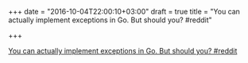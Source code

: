 +++
date = "2016-10-04T22:00:10+03:00"
draft = true
title = "You can actually implement exceptions in Go. But should you?  #reddit"

+++

<p><a href="https://t.co/WbOTUtwumd">You can actually implement exceptions in Go. But should you?  #reddit</a></p>
